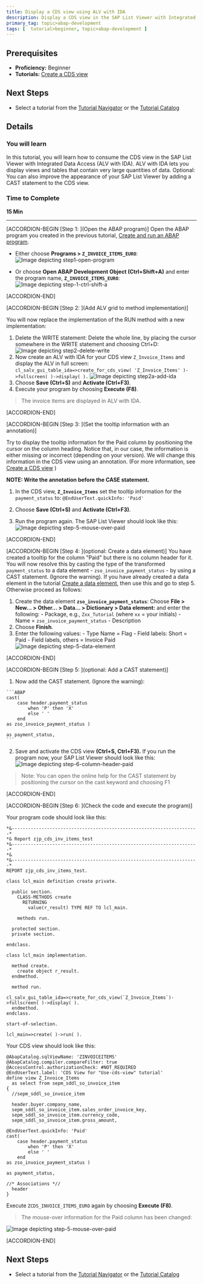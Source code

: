 ```yaml
---
title: Display a CDS view using ALV with IDA
description: Display a CDS view in the SAP List Viewer with Integrated Data Access (IDA)
primary_tag: topic>abap-development
tags: [  tutorial>beginner, topic>abap-development ]
---
```


## Prerequisites  
 - **Proficiency:** Beginner
 - **Tutorials:** [Create a CDS view](https://www.sap.com/developer/tutorials/abap-dev-adt-create-cds-view.html)

## Next Steps
 - Select a tutorial from the [Tutorial Navigator](https://www.sap.com/developer/tutorial-navigator.html) or the [Tutorial Catalog](https://www.sap.com/developer/tutorial-navigator.tutorials.html)

## Details
### You will learn 
In this tutorial, you will learn how to consume the CDS view in the SAP List Viewer with Integrated Data Access (ALV with IDA). ALV with IDA lets you display views and tables that contain very large quantities of data.
Optional: You can also improve the appearance of your SAP List Viewer by adding a CAST statement to the CDS view.

### Time to Complete
**15 Min**  

---

[ACCORDION-BEGIN [Step 1: ](Open the ABAP program)]
Open the ABAP program you created in the previous tutorial, [Create and run an ABAP program](https://www.sap.com/developer/tutorials/abap-create-basic-app.html).

 - Either choose **Programs > `Z_INVOICE_ITEMS_EURO`**:
![Image depicting step1-open-program](step1-open-program.png)

 - Or choose **Open ABAP Development Object (Ctrl+Shift+A)** and enter the program name, **`Z_INVOICE_ITEMS_EURO`**:
![Image depicting step-1-ctrl-shift-a](step-1-ctrl-shift-a.png)

[ACCORDION-END]

[ACCORDION-BEGIN [Step 2: ](Add ALV grid to method implementation)]

You will now replace the implementation of the RUN method with a new implementation:

  1.	Delete the WRITE statement: Delete the whole line, by placing the cursor somewhere in the WRITE statement and choosing Ctrl+D:
![Image depicting step2-delete-write](step2-delete-write.png)
  2.  Now create an ALV with IDA for your CDS view `Z_Invoice_Items` and display the ALV in full screen:
`cl_salv_gui_table_ida=>create_for_cds_view( 'Z_Invoice_Items' )->fullscreen( )->display( ).`
![Image depicting step2a-add-ida](step2a-add-ida.png)
  3.	Choose **Save (Ctrl+S)**  and **Activate (Ctrl+F3)**.
  4.	Execute your program by choosing **Execute (F8)**.

> The invoice items are displayed in ALV with IDA.

[ACCORDION-END]

[ACCORDION-BEGIN [Step 3: ](Set the tooltip information with an annotation)]

Try to display the tooltip information for the Paid column by positioning the cursor on the column heading.
Notice that, in our case, the information is either missing or incorrect (depending on your version).
We will change this information in the CDS view using an annotation. (For more information, see [Create a CDS view](https://www.sap.com/developer/tutorials/abap-dev-adt-create-cds-view.html) )

**NOTE: Write the annotation before the CASE statement.**

  1. In the CDS view, **`Z_Invoice_Items`** set the tooltip information for the `payment_status` to:
    `@EndUserText.quickInfo: 'Paid' `

  2. Choose **Save (Ctrl+S)**  and **Activate (Ctrl+F3)**.
  3. Run the program again. The SAP List Viewer should look like this:
  ![Image depicting step-5-mouse-over-paid](step-5-mouse-over-paid.png)

[ACCORDION-END]

[ACCORDION-BEGIN [Step 4: ](optional: Create a data element)]
You have created a tooltip for the column "Paid" but there is no column header for it. You will now resolve this by casting the type of the transformed `payment_status` to a data element - `zso_invoice_payment_status` - by using a CAST statement. (Ignore the warning).
If you have already created a data element in the tutorial [Create a data element](https://www.sap.com/developer/tutorials/abap-dev-adt-create-data-element.html), then use this and go to step 5. Otherwise proceed as follows:

  1. Create the data element **`zso_invoice_payment_status`**: Choose **File > New... > Other... > Data... > Dictionary > Data element:** and enter the following:
    - Package, e.g., `Zxx_Tutorial` (where `xx` = your initials)
    - Name = `zso_invoice_payment_status`
    - Description
  2. Choose **Finish**.
  3. Enter the following values:
    - Type Name = Flag
    - Field labels: Short = Paid
    - Field labels, others = Invoice Paid
![Image depicting step-5-data-element](step-5-data-element.png)

[ACCORDION-END]

[ACCORDION-BEGIN [Step 5: ](optional: Add a CAST statement)]
  1. Now add the CAST statement. (Ignore the warning):

    ```ABAP
    cast(
        case header.payment_status
            when 'P' then 'X'
            else ' '
        end
    as zso_invoice_payment_status )

    as payment_status,
    ```
  2. Save and activate the CDS view **(Ctrl+S, Ctrl+F3).** If you run the program now, your SAP List Viewer should look like this:
  ![Image depicting step-6-column-header-paid](step-6-column-header-paid.png)

> Note: You can open the online help for the CAST statement by positioning the cursor on the cast keyword and choosing F1


[ACCORDION-END]

[ACCORDION-BEGIN [Step 6: ](Check the code and execute the program)]

Your program code should look like this:

```ABAP
*&---------------------------------------------------------------------*
*& Report zjp_cds_inv_items_test
*&---------------------------------------------------------------------*
*&
*&---------------------------------------------------------------------*
REPORT zjp_cds_inv_items_test.

class lcl_main definition create private.

  public section.
    CLASS-METHODS create
      RETURNING
        value(r_result) TYPE REF TO lcl_main.

    methods run.

  protected section.
  private section.

endclass.

class lcl_main implementation.

  method create.
    create object r_result.
  endmethod.

  method run.

cl_salv_gui_table_ida=>create_for_cds_view(`Z_Invoice_Items`)->fullscreen( )->display( ).
  endmethod.
endclass.

start-of-selection.

lcl_main=>create( )->run( ).

```

Your CDS view should look like this:

```ABAP
@AbapCatalog.sqlViewName: 'ZINVOICEITEMS'
@AbapCatalog.compiler.compareFilter: true
@AccessControl.authorizationCheck: #NOT_REQUIRED
@EndUserText.label: 'CDS View for "Use-cds-view" tutorial'
define view Z_Invoice_Items
  as select from sepm_sddl_so_invoice_item
{
  //sepm_sddl_so_invoice_item

  header.buyer.company_name,
  sepm_sddl_so_invoice_item.sales_order_invoice_key,
  sepm_sddl_so_invoice_item.currency_code,
  sepm_sddl_so_invoice_item.gross_amount,

@EndUserText.quickInfo: 'Paid'  
cast(
    case header.payment_status
        when 'P' then 'X'
        else ' '
    end
as zso_invoice_payment_status )

as payment_status,

//* Associations *//
  header
}
```
Execute `ZCDS_INVOICE_ITEMS_EURO` again by choosing **Execute (F8)**.

> The mouse-over information for the Paid column has been changed:

![Image depicting step-5-mouse-over-paid](step-5-mouse-over-paid.png)

[ACCORDION-END]

## Next Steps

  - Select a tutorial from the [Tutorial Navigator](https://www.sap.com/developer/tutorial-navigator.html) or the [Tutorial Catalog](https://www.sap.com/developer/tutorial-navigator.tutorials.html)
